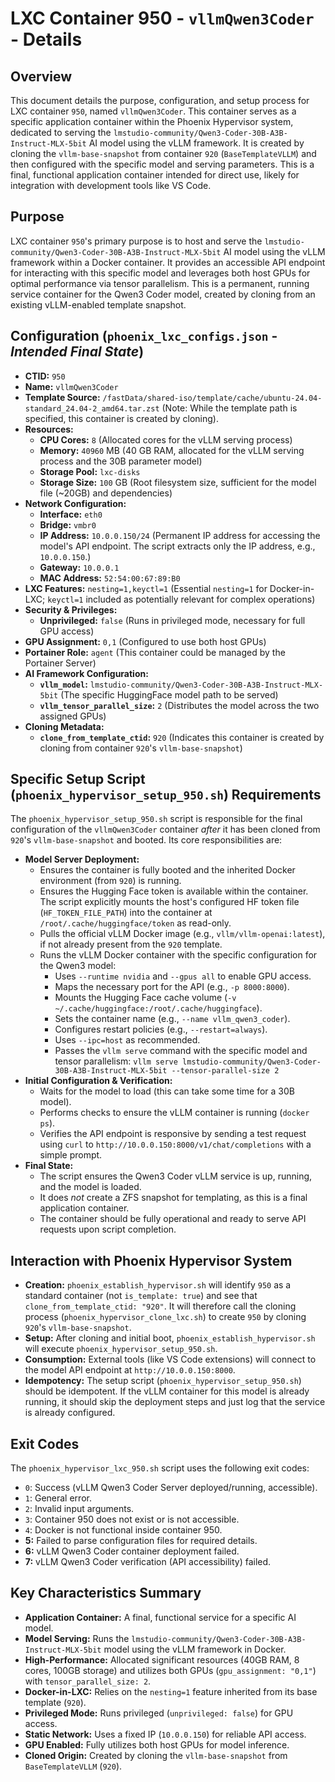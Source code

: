 # LXC Container 950 - `vllmQwen3Coder` - Details

## Overview

This document details the purpose, configuration, and setup process for LXC container `950`, named `vllmQwen3Coder`. This container serves as a specific application container within the Phoenix Hypervisor system, dedicated to serving the `lmstudio-community/Qwen3-Coder-30B-A3B-Instruct-MLX-5bit` AI model using the vLLM framework. It is created by cloning the `vllm-base-snapshot` from container `920` (`BaseTemplateVLLM`) and then configured with the specific model and serving parameters. This is a final, functional application container intended for direct use, likely for integration with development tools like VS Code.

## Purpose

LXC container `950`'s primary purpose is to host and serve the `lmstudio-community/Qwen3-Coder-30B-A3B-Instruct-MLX-5bit` AI model using the vLLM framework within a Docker container. It provides an accessible API endpoint for interacting with this specific model and leverages both host GPUs for optimal performance via tensor parallelism. This is a permanent, running service container for the Qwen3 Coder model, created by cloning from an existing vLLM-enabled template snapshot.

## Configuration (`phoenix_lxc_configs.json` - *Intended Final State*)

*   **CTID:** `950`
*   **Name:** `vllmQwen3Coder`
*   **Template Source:** `/fastData/shared-iso/template/cache/ubuntu-24.04-standard_24.04-2_amd64.tar.zst` (Note: While the template path is specified, this container is created by cloning).
*   **Resources:**
    *   **CPU Cores:** `8` (Allocated cores for the vLLM serving process)
    *   **Memory:** `40960` MB (40 GB RAM, allocated for the vLLM serving process and the 30B parameter model)
    *   **Storage Pool:** `lxc-disks`
    *   **Storage Size:** `100` GB (Root filesystem size, sufficient for the model file (~20GB) and dependencies)
*   **Network Configuration:**
    *   **Interface:** `eth0`
    *   **Bridge:** `vmbr0`
    *   **IP Address:** `10.0.0.150/24` (Permanent IP address for accessing the model's API endpoint. The script extracts only the IP address, e.g., `10.0.0.150`.)
    *   **Gateway:** `10.0.0.1`
    *   **MAC Address:** `52:54:00:67:89:B0`
*   **LXC Features:** `nesting=1,keyctl=1` (Essential `nesting=1` for Docker-in-LXC; `keyctl=1` included as potentially relevant for complex operations)
*   **Security & Privileges:**
    *   **Unprivileged:** `false` (Runs in privileged mode, necessary for full GPU access)
*   **GPU Assignment:** `0,1` (Configured to use both host GPUs)
*   **Portainer Role:** `agent` (This container could be managed by the Portainer Server)
*   **AI Framework Configuration:**
    *   **`vllm_model`:** `lmstudio-community/Qwen3-Coder-30B-A3B-Instruct-MLX-5bit` (The specific HuggingFace model path to be served)
    *   **`vllm_tensor_parallel_size`:** `2` (Distributes the model across the two assigned GPUs)
*   **Cloning Metadata:**
    *   **`clone_from_template_ctid`:** `920` (Indicates this container is created by cloning from container `920`'s `vllm-base-snapshot`)

## Specific Setup Script (`phoenix_hypervisor_setup_950.sh`) Requirements

The `phoenix_hypervisor_setup_950.sh` script is responsible for the final configuration of the `vllmQwen3Coder` container *after* it has been cloned from `920`'s `vllm-base-snapshot` and booted. Its core responsibilities are:

*   **Model Server Deployment:**
    *   Ensures the container is fully booted and the inherited Docker environment (from `920`) is running.
    *   Ensures the Hugging Face token is available within the container. The script explicitly mounts the host's configured HF token file (`HF_TOKEN_FILE_PATH`) into the container at `/root/.cache/huggingface/token` as read-only.
    *   Pulls the official vLLM Docker image (e.g., `vllm/vllm-openai:latest`), if not already present from the `920` template.
    *   Runs the vLLM Docker container with the specific configuration for the Qwen3 model:
        *   Uses `--runtime nvidia` and `--gpus all` to enable GPU access.
        *   Maps the necessary port for the API (e.g., `-p 8000:8000`).
        *   Mounts the Hugging Face cache volume (`-v ~/.cache/huggingface:/root/.cache/huggingface`).
        *   Sets the container name (e.g., `--name vllm_qwen3_coder`).
        *   Configures restart policies (e.g., `--restart=always`).
        *   Uses `--ipc=host` as recommended.
        *   Passes the `vllm serve` command with the specific model and tensor parallelism:
            `vllm serve lmstudio-community/Qwen3-Coder-30B-A3B-Instruct-MLX-5bit --tensor-parallel-size 2`
*   **Initial Configuration & Verification:**
    *   Waits for the model to load (this can take some time for a 30B model).
    *   Performs checks to ensure the vLLM container is running (`docker ps`).
    *   Verifies the API endpoint is responsive by sending a test request using `curl` to `http://10.0.0.150:8000/v1/chat/completions` with a simple prompt.
*   **Final State:**
    *   The script ensures the Qwen3 Coder vLLM service is up, running, and the model is loaded.
    *   It does *not* create a ZFS snapshot for templating, as this is a final application container.
    *   The container should be fully operational and ready to serve API requests upon script completion.

## Interaction with Phoenix Hypervisor System

*   **Creation:** `phoenix_establish_hypervisor.sh` will identify `950` as a standard container (not `is_template: true`) and see that `clone_from_template_ctid: "920"`. It will therefore call the cloning process (`phoenix_hypervisor_clone_lxc.sh`) to create `950` by cloning `920`'s `vllm-base-snapshot`.
*   **Setup:** After cloning and initial boot, `phoenix_establish_hypervisor.sh` will execute `phoenix_hypervisor_setup_950.sh`.
*   **Consumption:** External tools (like VS Code extensions) will connect to the model API endpoint at `http://10.0.0.150:8000`.
*   **Idempotency:** The setup script (`phoenix_hypervisor_setup_950.sh`) should be idempotent. If the vLLM container for this model is already running, it should skip the deployment steps and just log that the service is already configured.

## Exit Codes

The `phoenix_hypervisor_lxc_950.sh` script uses the following exit codes:

*   `0`: Success (vLLM Qwen3 Coder Server deployed/running, accessible).
*   `1`: General error.
*   `2`: Invalid input arguments.
*   `3`: Container 950 does not exist or is not accessible.
*   `4`: Docker is not functional inside container 950.
*   **5:** Failed to parse configuration files for required details.
*   **6:** vLLM Qwen3 Coder container deployment failed.
*   **7:** vLLM Qwen3 Coder verification (API accessibility) failed.

## Key Characteristics Summary

*   **Application Container:** A final, functional service for a specific AI model.
*   **Model Serving:** Runs the `lmstudio-community/Qwen3-Coder-30B-A3B-Instruct-MLX-5bit` model using the vLLM framework in Docker.
*   **High-Performance:** Allocated significant resources (40GB RAM, 8 cores, 100GB storage) and utilizes both GPUs (`gpu_assignment: "0,1"`) with `tensor_parallel_size: 2`.
*   **Docker-in-LXC:** Relies on the `nesting=1` feature inherited from its base template (`920`).
*   **Privileged Mode:** Runs privileged (`unprivileged: false`) for GPU access.
*   **Static Network:** Uses a fixed IP (`10.0.0.150`) for reliable API access.
*   **GPU Enabled:** Fully utilizes both host GPUs for model inference.
*   **Cloned Origin:** Created by cloning the `vllm-base-snapshot` from `BaseTemplateVLLM` (`920`).